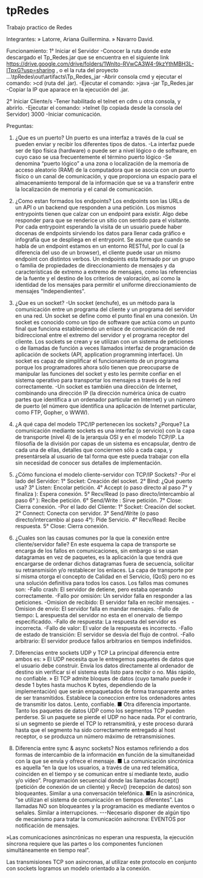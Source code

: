 # tpRedes

Trabajo practico de Redes

Integrantes:
» Latorre, Ariana Guillermina.
» Navarro David.

Funcionamiento:
1° Iniciar el Servidor
-Conocer la ruta donde este descargado el Tp_Redes.jar que se encuentra en el siguiente link https://drive.google.com/drive/folders/1WnIto-RVwCA3W4-9kzYthMBH3L-ITpxG?usp=sharing , o el la ruta del proyecto ...\tpRedes\out\artifacts\Tp_Redes_jar
-Abrir consola cmd y ejecutar el comando: >cd (ruta del .jar).
-Ejecutar el comando: >java -jar Tp_Redes.jar
-Copiar la IP que aparace en la ejecución del .jar.

2° Iniciar Cliente/s
-Tener habilitado el telnet en cdm u otra consola, y abrirlo.
-Ejecutar el comando: >telnet (Ip copiada desde la consola del Servidor) 3000
-Iniciar comunicación.

Preguntas: 
1. ¿Que es un puerto? 
Un puerto es una interfaz a través de la cual se pueden enviar y recibir los diferentes tipos de datos.
-La interfaz puede ser de tipo física (hardware) o puede ser a nivel lógico o de software, en cuyo caso se usa frecuentemente el término puerto lógico
-Se denomina “puerto lógico” a una zona o localización de la memoria de acceso aleatorio (RAM) de la computadora que se asocia con un puerto físico o un canal de comunicación, y que proporciona un espacio para el almacenamiento temporal de la información que se va a transferir entre la localización de memoria y el canal de comunicación. 

2. ¿Como estan formados los endpoints? 
Los endpoints son las URLs de un API o un backend que responden a una petición. Los mismos entrypoints tienen que calzar con un endpoint para existir. Algo debe responder para que se renderice un sitio con sentido para el visitante. Por cada entrypoint esperando la visita de un usuario puede haber docenas de endpoints sirviendo los datos para llenar cada gráfico e infografía que se despliega en el entrypoint. Se asume que cuando se habla de un endpoint estamos en un entorno RESTful, por lo cual (a diferencia del uso de un browser), el cliente puede usar un mismo endpoint con distintos verbos. Un endpoints esta formado por un grupo o familia de propiedades de direccionamiento de mensajes y da características de extremo a extremo de mensajes, como las referencias de la fuente y el destino de los criterios de valoración, así como la identidad de los mensajes para permitir el uniforme direccionamiento de mensajes "Independientes". 

3. ¿Que es un socket? 
-Un socket (enchufe), es un método para la comunicación entre un programa del cliente y un programa del servidor en una red. Un socket se define como el punto final en una conexión. Un socket es conocido como un tipo de software que actúa como un punto final que funciona estableciendo un enlace de comunicación de red bidireccional entre el extremo del servidor y el programa receptor del cliente. Los sockets se crean y se utilizan con un sistema de peticiones o de llamadas de función a veces llamados interfaz de programación de aplicación de sockets (API, application programming interface). Un socket es capaz de simplificar el funcionamiento de un programa porque los programadores ahora sólo tienen que preocuparse de manipular las funciones del socket y esto les permite confiar en el sistema operativo para transportar los mensajes a través de la red correctamente.
-Un socket es también una dirección de Internet, combinando una dirección IP (la dirección numérica única de cuatro partes que identifica a un ordenador particular en Internet) y un número de puerto (el número que identifica una aplicación de Internet particular, como FTP, Gopher, o WWW).

4. ¿A qué capa del modelo TPC/IP pertenecen los sockets? ¿Porque? 
La comunicación mediante sockets es una interfaz (o servicio) con la capa de transporte (nivel 4) de la jerarquía OSI y en el modelo TCP/IP. La filosofía de la división por capas de un sistema es encapsular, dentro de cada una de ellas, detalles que conciernen sólo a cada capa, y presentársela al usuario de tal forma que este pueda trabajar con ella sin necesidad de conocer sus detalles de implementación.

5. ¿Cómo funciona el modelo cliente-servidor con TCP/IP Sockets? 
-Por el lado del Servidor:
1° Socket: Creación del socket.
2° Bind: ¿Qué puerto usa?
3° Listen: Encolar petición.
4° Accept (o paso directo al paso 7° y finaliza ): Espera conexión.
5° Recv/Read (o paso directo/intercambio al paso 6° ): Recibe petición.
6° Send/Write : Sirve petición.
7° Close: Cierra conexión.
-Por el lado del Cliente:
1° Socket: Creación del socket.
2° Connect: Conecta con servidor.
3° Send/Write (o paso directo/intercambio al paso 4°): Pide Servicio.
4° Recv/Read: Recibe respuesta.
5° Close: Cierra conexión.

6. ¿Cuales son las causas comunes por la que la conexión entre cliente/servidor falle? 
En este esquema la capa de transporte se encarga de los fallos en comunicaciones, sin embargo si se usan datagramas en vez de paquetes, es la aplicación la que tendrá que encargarse de ordenar  dichos datagramas fuera de secuencia, solicitar su retransmisión y/o restablecer los enlaces. La capa de transporte por sí misma otorga el concepto de Calidad en el Servicio, (QoS) pero no es una solución definitiva para todos los casos.
Los fallos mas comunes son:
-Fallo crash: El servidor de detiene, pero estaba operando correctamente.
-Fallo por omisión: Un servidor falla en responder a las peticiones.
-Omision de recibido: El servidor falla en recibir mensajes.
-Omision de envío: El servidor falla en mandar mensajes.
-Fallo de tiempo: L arespuesta del servidor no esta en el onervalo de tiempo especificaddo.
-Fallo de respuesta: La respuesta del servidor es incorrecta.
-Fallo de valor: El valor de la respuesta es incorrecto.
-Fallo de estado de transición: El servidor se desvía del flujo de control.
-Fallo arbitrario: El servidor produce fallos arbitrarios en tiempos indefinidos.


7. Diferencias entre sockets UDP y TCP 
La principal diferencia entre ambos es:
» El UDP necesita que le entregemos paquetes de datos que el usuario debe construir. Envía los datos directamente al ordenador de destino sin verificar si el sistema esta listo para recibir o no. Más rápido, no confiable.
» El TCP admite bloques de datos (cuyo tamaño puede ir desde 1 bytes hasta muchos K bytes, dependiendo de la implementación) que serán empaquetados de forma transparente antes de ser transmitidos. Establece la coneccion entre los ordenadores antes de transmitir los datos. Lento, confiable.
■ Otra diferencia importante. Tanto los paquetes de datos UDP como los segmentos TCP pueden perderse. Si un paquete se pierde el UDP no hace nada. Por el contrario, si un segmento se pierde el TCP lo retransmitirá, y este proceso durará hasta que el segmento ha sido correctamente entregado al host receptor, o se produzca un número máximo de retransmisiones.

8. Diferencia entre sync & async sockets?
Nos estamos refiriendo a dos formas de intercambio de la información en función de la simultaneidad con la que se envía y ofrece el mensaje.
■ La comunicación sincrónica es aquella “en la que los usuarios, a través de una red telemática, coinciden en el tiempo y se comunican entre sí mediante texto, audio y/o vídeo”. Programación secuencial donde las llamadas Accept() (petición de conexión de un cliente) y Recv() (recepción de datos) son bloqueantes. Similar a una conversación telefónica.
■En la asincrónica, “se utilizan el sistema de comunicación en tiempos diferentes”.  Las llamadas NO son bloqueantes y la programación es mediante eventos o señales. Similar a interrupciones.
---Necesario disponer de algún tipo de mecanismo para tratar la comunicación asíncrona: EVENTOS por notificación de mensajes.

»Las comunicaciones asincrónicas no esperan una respuesta, la ejecución síncrona requiere que las partes o los componentes funcionen simultáneamente en tiempo real”.

Las transmisiones TCP son asincronas, al utilizar este protocolo en conjunto con sockets logramos un modelo orientado a la conexión.
